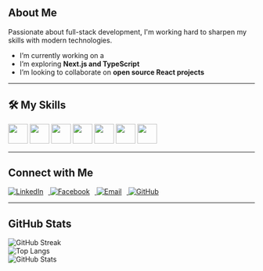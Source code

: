 ## About Me
Passionate about full-stack development, I'm working hard to sharpen my skills with modern technologies.
- I’m currently working on a
- I’m exploring **Next.js and TypeScript**
- I’m looking to collaborate on **open source React projects**

---

## 🛠️ My Skills

<p>
  <img src="https://cdn.jsdelivr.net/gh/devicons/devicon/icons/javascript/javascript-original.svg" height="40" />
  <img src="https://cdn.jsdelivr.net/gh/devicons/devicon/icons/react/react-original.svg" height="40" />
  <img src="https://cdn.jsdelivr.net/gh/devicons/devicon/icons/nodejs/nodejs-original.svg" height="40" />
  <img src="https://cdn.jsdelivr.net/gh/devicons/devicon/icons/mongodb/mongodb-original.svg" height="40" />
  <img src="https://cdn.jsdelivr.net/gh/devicons/devicon/icons/html5/html5-original.svg" height="40" />
  <img src="https://cdn.jsdelivr.net/gh/devicons/devicon/icons/css3/css3-original.svg" height="40" />
  <img src="https://cdn.jsdelivr.net/gh/devicons/devicon/icons/git/git-original.svg" height="40" />
</p>

---

## Connect with Me

<p>
  <a href="https://www.linkedin.com/in/anamul-hoque-shourov" target="_blank">
    <img src="https://img.shields.io/badge/LinkedIn-blue?logo=linkedin&logoColor=white" alt="LinkedIn" style="margin-right: 10px;" />
  </a>
  <a href="https://facebook.com/your-profile" target="_blank">
    <img src="https://img.shields.io/badge/Facebook-1877F2?logo=facebook&logoColor=white" alt="Facebook" style="margin-right: 10px;" />
  </a>
  <a href="mailto:your.email@example.com" target="_blank">
    <img src="https://img.shields.io/badge/Email-D14836?logo=gmail&logoColor=white" alt="Email" style="margin-right: 10px;" />
  </a>
  <a href="https://github.com/your-username" target="_blank">
    <img src="https://img.shields.io/badge/GitHub-100000?logo=github&logoColor=white" alt="GitHub" />
  </a>
</p>

---

## GitHub Stats

![GitHub Streak](https://streak-stats.demolab.com?user=your-username&theme=tokyonight)  
![Top Langs](https://github-readme-stats.vercel.app/api/top-langs/?username=your-username&layout=compact&theme=tokyonight)  
![GitHub Stats](https://github-readme-stats.vercel.app/api?username=your-username&show_icons=true&theme=tokyonight)
